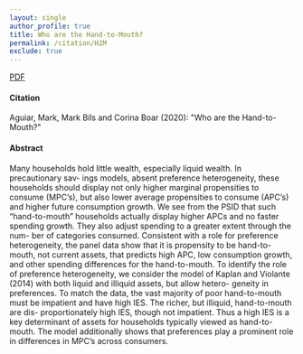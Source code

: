 ```yaml
---
layout: single 
author_profile: true 
title: Who are the Hand-to-Mouth? 
permalink: /citation/H2M
exclude: true
---
```


[PDF](https://markaguiar.github.io/files/h2m.pdf)
#### Citation

Aguiar, Mark, Mark Bils and Corina Boar (2020): "Who are the Hand-to-Mouth?"

#### Abstract

Many households hold little wealth, especially liquid wealth. In precautionary sav- ings models, absent preference heterogeneity, these households should display not only higher marginal propensities to consume (MPC’s), but also lower average propensities to consume (APC’s) and higher future consumption growth. We see from the PSID that such “hand-to-mouth” households actually display higher APCs and no faster spending growth. They also adjust spending to a greater extent through the num- ber of categories consumed. Consistent with a role for preference heterogeneity, the panel data show that it is propensity to be hand-to-mouth, not current assets, that predicts high APC, low consumption growth, and other spending differences for the hand-to-mouth. To identify the role of preference heterogeneity, we consider the model of Kaplan and Violante (2014) with both liquid and illiquid assets, but allow hetero- geneity in preferences. To match the data, the vast majority of poor hand-to-mouth must be impatient and have high IES. The richer, but illiquid, hand-to-mouth are dis- proportionately high IES, though not impatient. Thus a high IES is a key determinant of assets for households typically viewed as hand-to-mouth. The model additionally shows that preferences play a prominent role in differences in MPC’s across consumers.